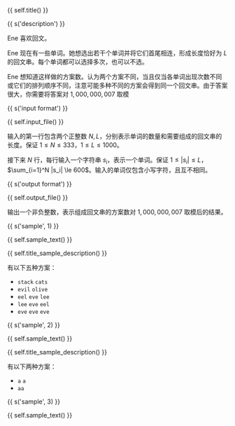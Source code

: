 {{ self.title() }}

{{ s('description') }}

Ene 喜欢回文。

Ene 现在有一些单词。她想选出若干个单词并将它们首尾相连，形成长度恰好为 $L$ 的回文串。每个单词都可以选择多次，也可以不选。

Ene 想知道这样做的方案数。认为两个方案不同，当且仅当各单词出现次数不同或它们的排列顺序不同，注意可能多种不同的方案会得到同一个回文串。由于答案很大，你需要将答案对 $1,000,000,007$ 取模

{{ s('input format') }}

{{ self.input_file() }}

输入的第一行包含两个正整数 $N, L$，分别表示单词的数量和需要组成的回文串的长度。保证 $1\le N\le 333$，$1\le L\le 1000$。

接下来 $N$ 行，每行输入一个字符串 $s_i$，表示一个单词。保证 $1\le |s_i| \le L$，$\sum_{i=1}^N |s_i| \le 600$。输入的单词仅包含小写字符，且互不相同。

{{ s('output format') }}

{{ self.output_file() }}

输出一个非负整数，表示组成回文串的方案数对 $1,000,000,007$ 取模后的结果。

{{ s('sample', 1) }}

{{ self.sample_text() }}

{{ self.title_sample_description() }}

有以下五种方案：

- `stack` `cats`
- `evil` `olive`
- `eel` `eve` `lee`
- `lee` `eve` `eel`
- `eve` `eve` `eve`

{{ s('sample', 2) }}

{{ self.sample_text() }}

{{ self.title_sample_description() }}

有以下两种方案：

- `a` `a`
- `aa`

{{ s('sample', 3) }}

{{ self.sample_text() }}
